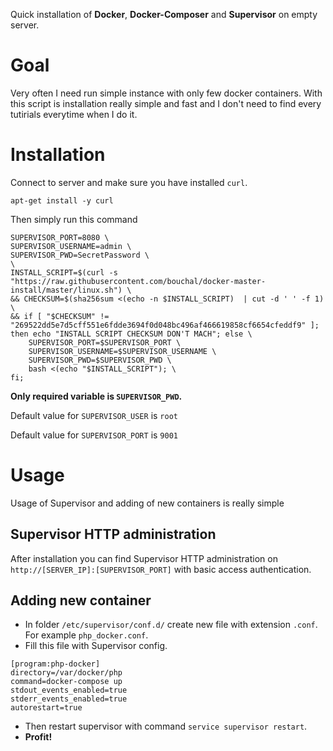 Quick installation of __Docker__, __Docker-Composer__ and __Supervisor__ on empty server.

# Goal

Very often I need run simple instance with only few docker containers.
With this script is installation really simple and fast and I don't need to find every tutirials everytime when I do it.

# Installation

Connect to server and make sure you have installed `curl`.

```
apt-get install -y curl
```

Then simply run this command

```
SUPERVISOR_PORT=8080 \
SUPERVISOR_USERNAME=admin \
SUPERVISOR_PWD=SecretPassword \
\
INSTALL_SCRIPT=$(curl -s "https://raw.githubusercontent.com/bouchal/docker-master-install/master/linux.sh") \
&& CHECKSUM=$(sha256sum <(echo -n $INSTALL_SCRIPT)  | cut -d ' ' -f 1) \
&& if [ "$CHECKSUM" != "269522dd5e7d5cff551e6fdde3694f0d048bc496af466619858cf6654cfeddf9" ]; then echo "INSTALL SCRIPT CHECKSUM DON'T MACH"; else \
	SUPERVISOR_PORT=$SUPERVISOR_PORT \
	SUPERVISOR_USERNAME=$SUPERVISOR_USERNAME \
	SUPERVISOR_PWD=$SUPERVISOR_PWD \
	bash <(echo "$INSTALL_SCRIPT"); \
fi;
```

__Only required variable is `SUPERVISOR_PWD`.__

Default value for `SUPERVISOR_USER` is `root`

Default value for `SUPERVISOR_PORT` is `9001`


# Usage

Usage of Supervisor and adding of new containers is really simple

## Supervisor HTTP administration

After installation you can find Supervisor HTTP administration on `http://[SERVER_IP]:[SUPERVISOR_PORT]` with basic access authentication.

## Adding new container

- In folder `/etc/supervisor/conf.d/` create new file with extension `.conf`. For example `php_docker.conf`.
- Fill this file with Supervisor config.

```
[program:php-docker]
directory=/var/docker/php
command=docker-compose up
stdout_events_enabled=true
stderr_events_enabled=true
autorestart=true
```

- Then restart supervisor with command `service supervisor restart`.
- __Profit!__
